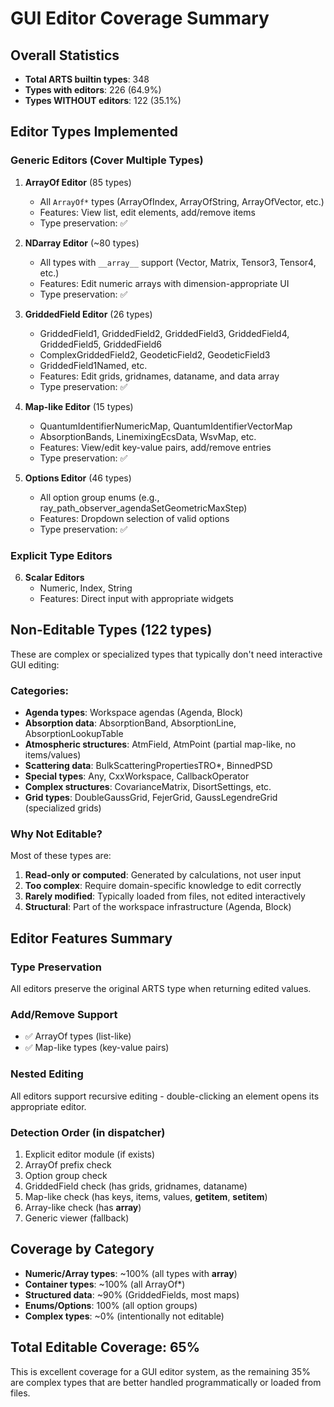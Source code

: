 # GUI Editor Coverage Summary

## Overall Statistics

- **Total ARTS builtin types**: 348
- **Types with editors**: 226 (64.9%)
- **Types WITHOUT editors**: 122 (35.1%)

## Editor Types Implemented

### Generic Editors (Cover Multiple Types)

1. **ArrayOf Editor** (85 types)
   - All `ArrayOf*` types (ArrayOfIndex, ArrayOfString, ArrayOfVector, etc.)
   - Features: View list, edit elements, add/remove items
   - Type preservation: ✅

2. **NDarray Editor** (~80 types)
   - All types with `__array__` support (Vector, Matrix, Tensor3, Tensor4, etc.)
   - Features: Edit numeric arrays with dimension-appropriate UI
   - Type preservation: ✅

3. **GriddedField Editor** (26 types)
   - GriddedField1, GriddedField2, GriddedField3, GriddedField4, GriddedField5, GriddedField6
   - ComplexGriddedField2, GeodeticField2, GeodeticField3
   - GriddedField1Named, etc.
   - Features: Edit grids, gridnames, dataname, and data array
   - Type preservation: ✅

4. **Map-like Editor** (15 types)
   - QuantumIdentifierNumericMap, QuantumIdentifierVectorMap
   - AbsorptionBands, LinemixingEcsData, WsvMap, etc.
   - Features: View/edit key-value pairs, add/remove entries
   - Type preservation: ✅

5. **Options Editor** (46 types)
   - All option group enums (e.g., ray_path_observer_agendaSetGeometricMaxStep)
   - Features: Dropdown selection of valid options
   - Type preservation: ✅

### Explicit Type Editors

6. **Scalar Editors**
   - Numeric, Index, String
   - Features: Direct input with appropriate widgets

## Non-Editable Types (122 types)

These are complex or specialized types that typically don't need interactive GUI editing:

### Categories:
- **Agenda types**: Workspace agendas (Agenda, Block)
- **Absorption data**: AbsorptionBand, AbsorptionLine, AbsorptionLookupTable
- **Atmospheric structures**: AtmField, AtmPoint (partial map-like, no items/values)
- **Scattering data**: BulkScatteringPropertiesTRO*, BinnedPSD
- **Special types**: Any, CxxWorkspace, CallbackOperator
- **Complex structures**: CovarianceMatrix, DisortSettings, etc.
- **Grid types**: DoubleGaussGrid, FejerGrid, GaussLegendreGrid (specialized grids)

### Why Not Editable?
Most of these types are:
1. **Read-only or computed**: Generated by calculations, not user input
2. **Too complex**: Require domain-specific knowledge to edit correctly
3. **Rarely modified**: Typically loaded from files, not edited interactively
4. **Structural**: Part of the workspace infrastructure (Agenda, Block)

## Editor Features Summary

### Type Preservation
All editors preserve the original ARTS type when returning edited values.

### Add/Remove Support
- ✅ ArrayOf types (list-like)
- ✅ Map-like types (key-value pairs)

### Nested Editing
All editors support recursive editing - double-clicking an element opens its appropriate editor.

### Detection Order (in dispatcher)
1. Explicit editor module (if exists)
2. ArrayOf prefix check
3. Option group check
4. GriddedField check (has grids, gridnames, dataname)
5. Map-like check (has keys, items, values, __getitem__, __setitem__)
6. Array-like check (has __array__)
7. Generic viewer (fallback)

## Coverage by Category

- **Numeric/Array types**: ~100% (all types with __array__)
- **Container types**: ~100% (all ArrayOf*)
- **Structured data**: ~90% (GriddedFields, most maps)
- **Enums/Options**: 100% (all option groups)
- **Complex types**: ~0% (intentionally not editable)

## Total Editable Coverage: 65%

This is excellent coverage for a GUI editor system, as the remaining 35% are 
complex types that are better handled programmatically or loaded from files.
